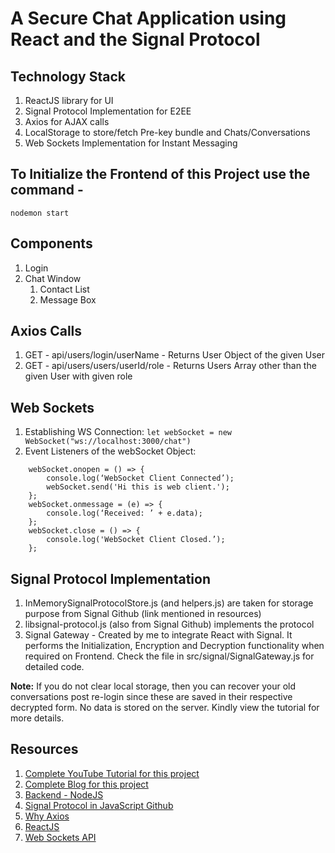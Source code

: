 # A Secure Chat Application using React and the Signal Protocol

## Technology Stack
1. ReactJS library for UI
2. Signal Protocol Implementation for E2EE
3. Axios for AJAX calls
4. LocalStorage to store/fetch Pre-key bundle and Chats/Conversations
5. Web Sockets Implementation for Instant Messaging

## To Initialize the Frontend of this Project use the command -
` nodemon start `

## Components
1. Login
2. Chat Window
    1. Contact List
    2. Message Box

## Axios Calls
1. GET - api/users/login/userName - Returns User Object of the given User
2. GET - api/users/users/userId/role - Returns Users Array other than the given User with given role

## Web Sockets
1. Establishing WS Connection: `let webSocket = new WebSocket("ws://localhost:3000/chat")`
2. Event Listeners of the webSocket Object:
```
    webSocket.onopen = () => {
        console.log(‘WebSocket Client Connected’);
        webSocket.send('Hi this is web client.');
    };
    webSocket.onmessage = (e) => {
        console.log(‘Received: ’ + e.data);
    };
    webSocket.close = () => {
        console.log('WebSocket Client Closed.’);
    };
```

## Signal Protocol Implementation
1. InMemorySignalProtocolStore.js (and helpers.js) are taken for storage purpose from Signal Github (link mentioned in resources)
2. libsignal-protocol.js (also from Signal Github) implements the protocol
3. Signal Gateway - Created by me to integrate React with Signal. It performs the Initialization, Encryption and Decryption functionality when required on Frontend. Check the file in src/signal/SignalGateway.js for detailed code.

**Note:** If you do not clear local storage, then you can recover your old conversations post re-login since these are saved in their respective decrypted form. No data is stored on the server. Kindly view the tutorial for more details.

## Resources
1. [Complete YouTube Tutorial for this project](https://www.youtube.com/watch?v=gNbdgIznjhU&ab_channel=QED42)
2. [Complete Blog for this project](https://www.qed42.com/blog/developing-real-time-secure-chat-application-like-whatsapp-or-signal-with-end-end-encryption)
3. [Backend - NodeJS](https://github.com/VertikaJain/node-express-ts-chat-app)
4. [Signal Protocol in JavaScript Github](https://github.com/signalapp/libsignal-protocol-javascript)
5. [Why Axios](https://medium.com/@MinimalGhost/what-is-axios-js-and-why-should-i-care-7eb72b111dc0)
6. [ReactJS](https://reactjs.org/)
7. [Web Sockets API](https://developer.mozilla.org/en-US/docs/Web/API/Websockets_API)

